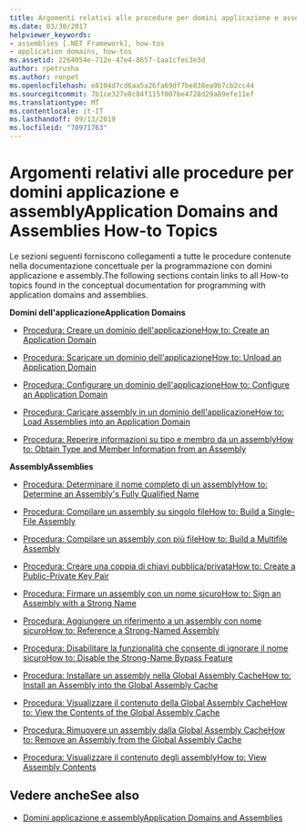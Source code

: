 ```yaml
---
title: Argomenti relativi alle procedure per domini applicazione e assembly
ms.date: 03/30/2017
helpviewer_keywords:
- assemblies [.NET Framework], how-tos
- application domains, how-tos
ms.assetid: 2264054e-712e-47e4-8657-1aa1cfec3e3d
author: rpetrusha
ms.author: ronpet
ms.openlocfilehash: e8104d7cd6aa5a26fa69df7be838ea9b7cb2cc44
ms.sourcegitcommit: 7b1ce327e8c84f115f007be4728d29a89efe11ef
ms.translationtype: MT
ms.contentlocale: it-IT
ms.lasthandoff: 09/13/2019
ms.locfileid: "70971763"
---
```

# <a name="application-domains-and-assemblies-how-to-topics"></a><span data-ttu-id="87c1b-102">Argomenti relativi alle procedure per domini applicazione e assembly</span><span class="sxs-lookup"><span data-stu-id="87c1b-102">Application Domains and Assemblies How-to Topics</span></span>
<span data-ttu-id="87c1b-103">Le sezioni seguenti forniscono collegamenti a tutte le procedure contenute nella documentazione concettuale per la programmazione con domini applicazione e assembly.</span><span class="sxs-lookup"><span data-stu-id="87c1b-103">The following sections contain links to all How-to topics found in the conceptual documentation for programming with application domains and assemblies.</span></span>  
  
 <span data-ttu-id="87c1b-104">**Domini dell'applicazione**</span><span class="sxs-lookup"><span data-stu-id="87c1b-104">**Application Domains**</span></span>  
  
- [<span data-ttu-id="87c1b-105">Procedura: Creare un dominio dell'applicazione</span><span class="sxs-lookup"><span data-stu-id="87c1b-105">How to: Create an Application Domain</span></span>](../../../docs/framework/app-domains/how-to-create-an-application-domain.md)  
  
- [<span data-ttu-id="87c1b-106">Procedura: Scaricare un dominio dell'applicazione</span><span class="sxs-lookup"><span data-stu-id="87c1b-106">How to: Unload an Application Domain</span></span>](../../../docs/framework/app-domains/how-to-unload-an-application-domain.md)  
  
- [<span data-ttu-id="87c1b-107">Procedura: Configurare un dominio dell'applicazione</span><span class="sxs-lookup"><span data-stu-id="87c1b-107">How to: Configure an Application Domain</span></span>](../../../docs/framework/app-domains/how-to-configure-an-application-domain.md)  
  
- [<span data-ttu-id="87c1b-108">Procedura: Caricare assembly in un dominio dell'applicazione</span><span class="sxs-lookup"><span data-stu-id="87c1b-108">How to: Load Assemblies into an Application Domain</span></span>](../../../docs/framework/app-domains/how-to-load-assemblies-into-an-application-domain.md)  
  
- [<span data-ttu-id="87c1b-109">Procedura: Reperire informazioni su tipo e membro da un assembly</span><span class="sxs-lookup"><span data-stu-id="87c1b-109">How to: Obtain Type and Member Information from an Assembly</span></span>](../reflection-and-codedom/get-type-member-information.md)  
  
 <span data-ttu-id="87c1b-110">**Assembly**</span><span class="sxs-lookup"><span data-stu-id="87c1b-110">**Assemblies**</span></span>  
  
- [<span data-ttu-id="87c1b-111">Procedura: Determinare il nome completo di un assembly</span><span class="sxs-lookup"><span data-stu-id="87c1b-111">How to: Determine an Assembly's Fully Qualified Name</span></span>](../../standard/assembly/find-fully-qualified-name.md)  
  
- [<span data-ttu-id="87c1b-112">Procedura: Compilare un assembly su singolo file</span><span class="sxs-lookup"><span data-stu-id="87c1b-112">How to: Build a Single-File Assembly</span></span>](build-single-file-assembly.md)  
  
- [<span data-ttu-id="87c1b-113">Procedura: Compilare un assembly con più file</span><span class="sxs-lookup"><span data-stu-id="87c1b-113">How to: Build a Multifile Assembly</span></span>](build-multifile-assembly.md)  
  
- [<span data-ttu-id="87c1b-114">Procedura: Creare una coppia di chiavi pubblica/privata</span><span class="sxs-lookup"><span data-stu-id="87c1b-114">How to: Create a Public-Private Key Pair</span></span>](../../standard/assembly/create-public-private-key-pair.md)  
  
- [<span data-ttu-id="87c1b-115">Procedura: Firmare un assembly con un nome sicuro</span><span class="sxs-lookup"><span data-stu-id="87c1b-115">How to: Sign an Assembly with a Strong Name</span></span>](../../standard/assembly/sign-strong-name.md)  
  
- [<span data-ttu-id="87c1b-116">Procedura: Aggiungere un riferimento a un assembly con nome sicuro</span><span class="sxs-lookup"><span data-stu-id="87c1b-116">How to: Reference a Strong-Named Assembly</span></span>](../../standard/assembly/reference-strong-named.md)  
  
- [<span data-ttu-id="87c1b-117">Procedura: Disabilitare la funzionalità che consente di ignorare il nome sicuro</span><span class="sxs-lookup"><span data-stu-id="87c1b-117">How to: Disable the Strong-Name Bypass Feature</span></span>](../../standard/assembly/disable-strong-name-bypass-feature.md)  
  
- [<span data-ttu-id="87c1b-118">Procedura: Installare un assembly nella Global Assembly Cache</span><span class="sxs-lookup"><span data-stu-id="87c1b-118">How to: Install an Assembly into the Global Assembly Cache</span></span>](install-assembly-into-gac.md)  
  
- [<span data-ttu-id="87c1b-119">Procedura: Visualizzare il contenuto della Global Assembly Cache</span><span class="sxs-lookup"><span data-stu-id="87c1b-119">How to: View the Contents of the Global Assembly Cache</span></span>](../../../docs/framework/app-domains/how-to-view-the-contents-of-the-gac.md)  
  
- [<span data-ttu-id="87c1b-120">Procedura: Rimuovere un assembly dalla Global Assembly Cache</span><span class="sxs-lookup"><span data-stu-id="87c1b-120">How to: Remove an Assembly from the Global Assembly Cache</span></span>](../../../docs/framework/app-domains/how-to-remove-an-assembly-from-the-gac.md)  
  
- [<span data-ttu-id="87c1b-121">Procedura: Visualizzare il contenuto degli assembly</span><span class="sxs-lookup"><span data-stu-id="87c1b-121">How to: View Assembly Contents</span></span>](../../standard/assembly/view-contents.md)  
  
## <a name="see-also"></a><span data-ttu-id="87c1b-122">Vedere anche</span><span class="sxs-lookup"><span data-stu-id="87c1b-122">See also</span></span>

- [<span data-ttu-id="87c1b-123">Domini applicazione e assembly</span><span class="sxs-lookup"><span data-stu-id="87c1b-123">Application Domains and Assemblies</span></span>](../../../docs/framework/app-domains/index.md)
